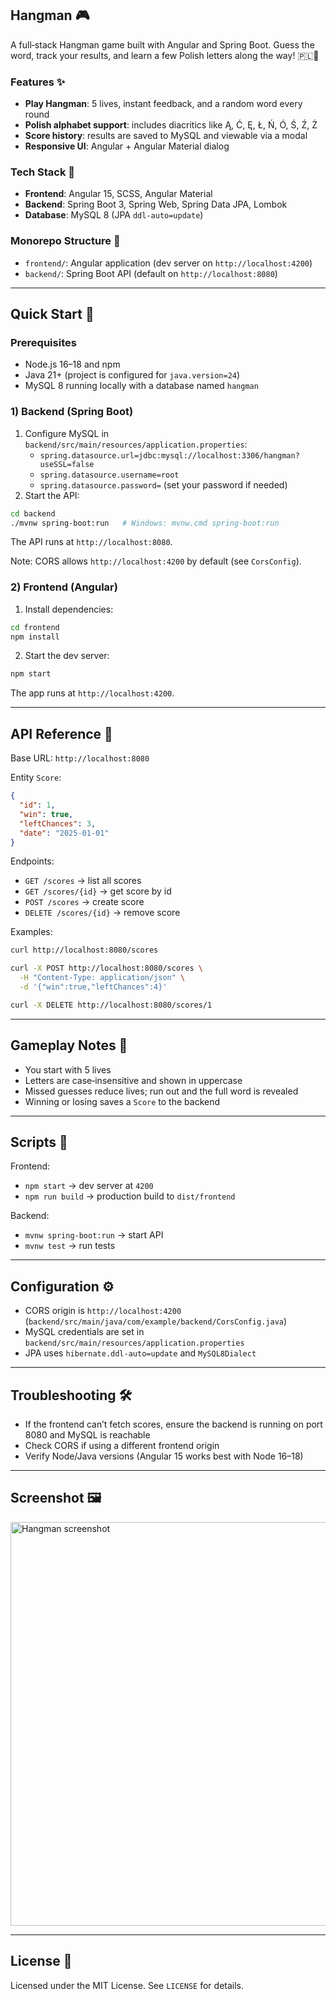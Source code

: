 ## Hangman 🎮

A full‑stack Hangman game built with Angular and Spring Boot. Guess the word, track your results, and learn a few Polish letters along the way! 🇵🇱🧩

### Features ✨

- **Play Hangman**: 5 lives, instant feedback, and a random word every round
- **Polish alphabet support**: includes diacritics like Ą, Ć, Ę, Ł, Ń, Ó, Ś, Ź, Ż
- **Score history**: results are saved to MySQL and viewable via a modal
- **Responsive UI**: Angular + Angular Material dialog

### Tech Stack 🧱

- **Frontend**: Angular 15, SCSS, Angular Material
- **Backend**: Spring Boot 3, Spring Web, Spring Data JPA, Lombok
- **Database**: MySQL 8 (JPA `ddl-auto=update`)

### Monorepo Structure 📁

- `frontend/`: Angular application (dev server on `http://localhost:4200`)
- `backend/`: Spring Boot API (default on `http://localhost:8080`)

---

## Quick Start 🚀

### Prerequisites

- Node.js 16–18 and npm
- Java 21+ (project is configured for `java.version=24`)
- MySQL 8 running locally with a database named `hangman`

### 1) Backend (Spring Boot)

1. Configure MySQL in `backend/src/main/resources/application.properties`:
   - `spring.datasource.url=jdbc:mysql://localhost:3306/hangman?useSSL=false`
   - `spring.datasource.username=root`
   - `spring.datasource.password=` (set your password if needed)
2. Start the API:

```bash
cd backend
./mvnw spring-boot:run   # Windows: mvnw.cmd spring-boot:run
```

The API runs at `http://localhost:8080`.

Note: CORS allows `http://localhost:4200` by default (see `CorsConfig`).

### 2) Frontend (Angular)

1. Install dependencies:

```bash
cd frontend
npm install
```

2. Start the dev server:

```bash
npm start
```

The app runs at `http://localhost:4200`.

---

## API Reference 🔌

Base URL: `http://localhost:8080`

Entity `Score`:

```json
{
  "id": 1,
  "win": true,
  "leftChances": 3,
  "date": "2025-01-01"
}
```

Endpoints:

- `GET /scores` → list all scores
- `GET /scores/{id}` → get score by id
- `POST /scores` → create score
- `DELETE /scores/{id}` → remove score

Examples:

```bash
curl http://localhost:8080/scores

curl -X POST http://localhost:8080/scores \
  -H "Content-Type: application/json" \
  -d '{"win":true,"leftChances":4}'

curl -X DELETE http://localhost:8080/scores/1
```

---

## Gameplay Notes 🎯

- You start with 5 lives
- Letters are case‑insensitive and shown in uppercase
- Missed guesses reduce lives; run out and the full word is revealed
- Winning or losing saves a `Score` to the backend

---

## Scripts 📜

Frontend:

- `npm start` → dev server at `4200`
- `npm run build` → production build to `dist/frontend`

Backend:

- `mvnw spring-boot:run` → start API
- `mvnw test` → run tests

---

## Configuration ⚙️

- CORS origin is `http://localhost:4200` (`backend/src/main/java/com/example/backend/CorsConfig.java`)
- MySQL credentials are set in `backend/src/main/resources/application.properties`
- JPA uses `hibernate.ddl-auto=update` and `MySQL8Dialect`

---

## Troubleshooting 🛠️

- If the frontend can’t fetch scores, ensure the backend is running on port 8080 and MySQL is reachable
- Check CORS if using a different frontend origin
- Verify Node/Java versions (Angular 15 works best with Node 16–18)

---

## Screenshot 🖼️

<img width="1122" height="646" alt="Hangman screenshot" src="https://github.com/user-attachments/assets/3fb26c1d-3e52-470c-857b-ea1f503a8306" />

---

## License 📄

Licensed under the MIT License. See `LICENSE` for details.
